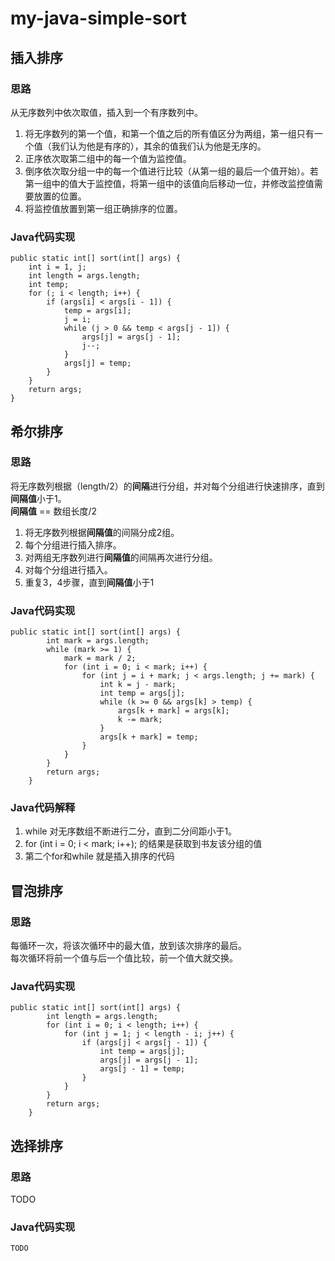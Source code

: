 # my-java-simple-sort

## 插入排序

### 思路  
从无序数列中依次取值，插入到一个有序数列中。  
1. 将无序数列的第一个值，和第一个值之后的所有值区分为两组，第一组只有一个值（我们认为他是有序的），其余的值我们认为他是无序的。
2. 正序依次取第二组中的每一个值为监控值。
3. 倒序依次取分组一中的每一个值进行比较（从第一组的最后一个值开始）。若第一组中的值大于监控值，将第一组中的该值向后移动一位，并修改监控值需要放置的位置。
4. 将监控值放置到第一组正确排序的位置。

### Java代码实现
```
public static int[] sort(int[] args) {
    int i = 1, j;
    int length = args.length;
    int temp;
    for (; i < length; i++) {
        if (args[i] < args[i - 1]) {
            temp = args[i];
            j = i;
            while (j > 0 && temp < args[j - 1]) {
                args[j] = args[j - 1];
                j--;
            }
            args[j] = temp;
        }
    }
    return args;
}
```

## 希尔排序

### 思路  
将无序数列根据（length/2）的**间隔**进行分组，并对每个分组进行快速排序，直到**间隔值**小于1。  
**间隔值** == 数组长度/2
1. 将无序数列根据**间隔值**的间隔分成2组。
2. 每个分组进行插入排序。
3. 对两组无序数列进行**间隔值**的间隔再次进行分组。
4. 对每个分组进行插入。
5. 重复3，4步骤，直到**间隔值**小于1


### Java代码实现
```
public static int[] sort(int[] args) {
        int mark = args.length;
        while (mark >= 1) {
            mark = mark / 2;
            for (int i = 0; i < mark; i++) {
                for (int j = i + mark; j < args.length; j += mark) {
                    int k = j - mark;
                    int temp = args[j];
                    while (k >= 0 && args[k] > temp) {
                        args[k + mark] = args[k];
                        k -= mark;
                    }
                    args[k + mark] = temp;
                }
            }
        }
        return args;
    }
```
### Java代码解释
1. while 对无序数组不断进行二分，直到二分间距小于1。
2. for (int i = 0; i < mark; i++);  的结果是获取到书友该分组的值
3. 第二个for和while 就是插入排序的代码

## 冒泡排序

### 思路  
每循环一次，将该次循环中的最大值，放到该次排序的最后。  
每次循环将前一个值与后一个值比较，前一个值大就交换。

### Java代码实现
```
public static int[] sort(int[] args) {
        int length = args.length;
        for (int i = 0; i < length; i++) {
            for (int j = 1; j < length - i; j++) {
                if (args[j] < args[j - 1]) {
                    int temp = args[j];
                    args[j] = args[j - 1];
                    args[j - 1] = temp;
                }
            }
        }
        return args;
    }
```

## 选择排序

### 思路  
TODO

### Java代码实现
```
TODO
```